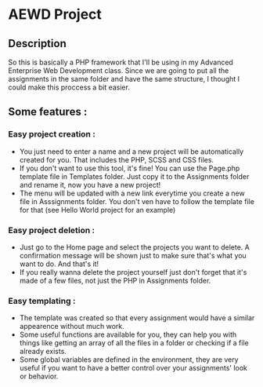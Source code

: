 # AEWD Project
## Description

So this is basically a PHP framework that I'll be using in my Advanced Enterprise Web Development class. Since we are going to put all the assignments in the same folder and have the same structure, I thought I could make this proccess a bit easier.

## Some features :

### Easy project creation : 
- You just need to enter a name and a new project will be automatically created for you. That includes the PHP, SCSS and CSS files.
- If you don't want to use this tool, it's fine! You can use the Page.php template file in Templates folder. Just copy it to the Assignments folder and rename it, now you have a new project! 
- The menu will be updated with a new link everytime you create a new file in Asssignments folder. You don't ven have to follow the template file for that (see Hello World project for an example)

### Easy project deletion :
- Just go to the Home page and select the projects you want to delete. A confirmation message will be shown just to make sure that's what you want to do. And that's it!
- If you really wanna delete the project yourself just don't forget that it's made of a few files, not just the PHP in Assignments folder.

### Easy templating :
- The template was created so that every assignment would have a similar appearence without much work.
- Some useful functions are available for you, they can help you with things like getting an array of all the files in a folder or checking if a file already exists.
- Some global variables are defined in the environment, they are very useful if you want to have a better control over your assignments' look or behavior.
      